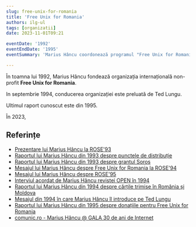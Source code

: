 ```yaml
---
slug: free-unix-for-romania
title: 'Free Unix for Romania'
authors: ilg-ul
tags: [organizatii]
date: 2023-11-01T09:21

eventDate: '1992'
eventEndDate: '1995'
eventSummary: 'Marius Hâncu coordonează programul "Free Unix for Romania"'

---
```


În toamna lui 1992, Marius Hâncu fondează organizația internațională non-profit
**Free Unix for Romania**.

<!-- truncate -->

In septembrie 1994, conducerea organizației este preluată de Ted Lungu.

Ultimul raport cunoscut este din 1995.

În 2023,

## Referințe

- [Prezentare lui Marius Hâncu la ROSE'93](/blog/hancu-mesaj-free-unix-rose93/)
- [Raportul lui Marius Hâncu din 1993 despre punctele de distribuție](/blog/hancu-distribution-centers/)
- [Raportul lui Marius Hâncu din 1993 despre grantul Soros](/blog/hancu-soros-grant/)
- [Mesajul lui Marius Hâncu despre Free Unix for Romania la ROSE'94](/blog/hancu-mesaj-free-unix-rose94/)
- [Mesajul lui Marius Hâncu despre ROSE'95](/blog/hancu-mesaj-jsq-rose95/)
- [Interviul acordat de Marius Hâncu revistei OPEN în 1994](/blog/hancu-interviu-revista-open/)
- [Raportul lui Marius Hâncu din 1994 despre cărțile trimise în România și Moldova](/blog/hancu-soros-books/)
- [Mesajul din 1994 în care Marius Hâncu îl introduce pe Ted Lungu](/blog/hancu-mesaj-ted-lungu/)
- [Raportul lui Marius Hâncu din 1995 despre donațiile pentru Free Unix for Romania](/blog/hancu-donation-drive)
- [comunic.ro - Marius Hâncu @ GALA 30 de ani de Internet](https://comunic.ro/marius-hancu-gala-30-de-ani-de-internet-ro-free-unix-for-romania-movement-managed-to-associate-people-of-great-talents-who-forgot-their-personal-interest-in-the-interest-of-a-modern-romania-i/)
